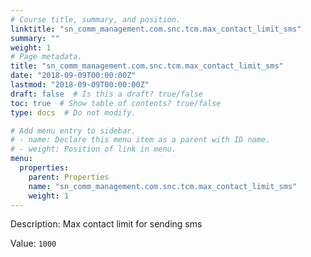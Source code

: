 ```yaml
---
# Course title, summary, and position.
linktitle: "sn_comm_management.com.snc.tcm.max_contact_limit_sms"
summary: ""
weight: 1
# Page metadata.
title: "sn_comm_management.com.snc.tcm.max_contact_limit_sms"
date: "2018-09-09T00:00:00Z"
lastmod: "2018-09-09T00:00:00Z"
draft: false  # Is this a draft? true/false
toc: true  # Show table of contents? true/false
type: docs  # Do not modify.

# Add menu entry to sidebar.
# - name: Declare this menu item as a parent with ID name.
# - weight: Position of link in menu.
menu:
  properties:
    parent: Properties
    name: "sn_comm_management.com.snc.tcm.max_contact_limit_sms"
    weight: 1
---
```


Description: Max contact limit for sending sms


Value: `1000`